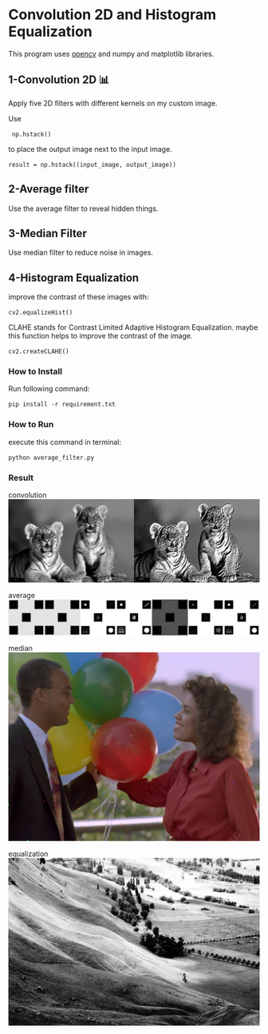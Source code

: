 # Convolution 2D and Histogram Equalization
This program uses [opencv](https://github.com/opencv/opencv) and  numpy and matplotlib libraries.

## 1-Convolution 2D 📊
Apply five 2D filters with different kernels on my custom image. 

Use
```
 np.hstack()
```
  to place the output image next to the input image.
  ```
  result = np.hstack((input_image, output_image))
  ```

## 2-Average filter
Use the average filter to reveal hidden things.

## 3-Median Filter
Use median filter to reduce noise in images. 

## 4-Histogram Equalization
improve the contrast of these images with:
```
cv2.equalizeHist()
```
CLAHE stands for Contrast Limited Adaptive Histogram Equalization. maybe this function helps to improve the contrast of the image.
```
cv2.createCLAHE()
```

### How to Install
Run following command:
```
pip install -r requirement.txt
```

### How to Run
execute this command in terminal:
```
python average_filter.py
```

### Result
convolution![](https://raw.githubusercontent.com/Farokhlagha/PyImageProcessing/main/PyIP32_Convolution_Equalization/output/2Dfilter_emboss.jpg)

average![](https://raw.githubusercontent.com/Farokhlagha/PyImageProcessing/main/PyIP32_Convolution_Equalization/output/hidden_character.jpg)

median![](https://raw.githubusercontent.com/Farokhlagha/PyImageProcessing/main/PyIP32_Convolution_Equalization/output/baloon.jpg)

equalization![](https://raw.githubusercontent.com/Farokhlagha/PyImageProcessing/main/PyIP32_Convolution_Equalization/output/equaliz.jpg)




